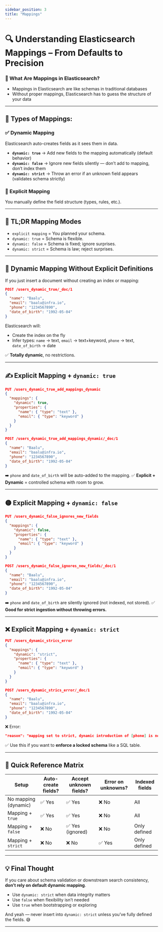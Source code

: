 ```yaml
---
sidebar_position: 3
title: "Mappings"
---
```

# 🔍 Understanding Elasticsearch Mappings – From Defaults to Precision

### 🧠 What Are Mappings in Elasticsearch?

* Mappings in Elasticsearch are like schemas in traditional databases
* Without proper mappings, Elasticsearch has to guess the structure of your data

---

## 📂 Types of Mappings:

### ✅ **Dynamic Mapping**

Elasticsearch auto-creates fields as it sees them in data.

* **`dynamic: true`** → Add new fields to the mapping automatically (default behavior)
* **`dynamic: false`** → Ignore new fields silently — don’t add to mapping, don’t index them
* **`dynamic: strict`** → Throw an error if an unknown field appears (validates schema strictly)

### 🧱 **Explicit Mapping**

You manually define the field structure (types, rules, etc.).

---

## 🚦 TL;DR Mapping Modes

* `explicit mapping` = You planned your schema.
* `dynamic: true` = Schema is flexible.
* `dynamic: false` = Schema is fixed; ignore surprises.
* `dynamic: strict` = Schema is law; reject surprises.

---

## 🤖 Dynamic Mapping Without Explicit Definitions

If you just insert a document without creating an index or mapping:

```json
POST /users_dynamic_true/_doc/1
{
  "name": "Baalu",
  "email": "baalu@infra.io",
  "phone": "1234567890",
  "date_of_birth": "1992-05-04"
}
```

Elasticsearch will:

* Create the index on the fly
* Infer types: `name` → text, `email` → text+keyword, `phone` → text, `date_of_birth` → date

✅ **Totally dynamic**, no restrictions.

---

## ✍️ Explicit Mapping + `dynamic: true`

```json
PUT /users_dynamic_true_add_mappings_dynamic
{
  "mappings": {
    "dynamic": true,
    "properties": {
      "name": { "type": "text" },
      "email": { "type": "keyword" }
    }
  }
}
```

```json
POST /users_dynamic_true_add_mappings_dynamic/_doc/1
{
  "name": "Baalu",
  "email": "baalu@infra.io",
  "phone": "1234567890",
  "date_of_birth": "1992-05-04"
}
```

➡️ `phone` and `date_of_birth` will be auto-added to the mapping.
✅ **Explicit + Dynamic** = controlled schema with room to grow.

---

## 🟡 Explicit Mapping + `dynamic: false`

```json
PUT /users_dynamic_false_ignores_new_fields
{
  "mappings": {
    "dynamic": false,
    "properties": {
      "name": { "type": "text" },
      "email": { "type": "keyword" }
    }
  }
}
```

```json
POST /users_dynamic_false_ignores_new_fields/_doc/1
{
  "name": "Baalu",
  "email": "baalu@infra.io",
  "phone": "1234567890",
  "date_of_birth": "1992-05-04"
}
```

➡️ `phone` and `date_of_birth` are silently ignored (not indexed, not stored).
✅ **Good for strict ingestion without throwing errors.**

---

## ❌ Explicit Mapping + `dynamic: strict`

```json
PUT /users_dynamic_strics_error
{
  "mappings": {
    "dynamic": "strict",
    "properties": {
      "name": { "type": "text" },
      "email": { "type": "keyword" }
    }
  }
}
```

```json
POST /users_dynamic_strics_error/_doc/1
{
  "name": "Baalu",
  "email": "baalu@infra.io",
  "phone": "1234567890",
  "date_of_birth": "1992-05-04"
}
```

❌ Error:

```json
"reason": "mapping set to strict, dynamic introduction of [phone] is not allowed"
```

✅ Use this if you want to **enforce a locked schema** like a SQL table.

---

## 🧾 Quick Reference Matrix

| Setup                | Auto-create fields? | Accept unknown fields? | Error on unknowns? | Indexed fields |
| -------------------- | ------------------- | ---------------------- | ------------------ | -------------- |
| No mapping (dynamic) | ✅ Yes               | ✅ Yes                  | ❌ No               | All            |
| Mapping + `true`     | ✅ Yes               | ✅ Yes                  | ❌ No               | All            |
| Mapping + `false`    | ❌ No                | ✅ Yes (ignored)        | ❌ No               | Only defined   |
| Mapping + `strict`   | ❌ No                | ❌ No                   | ✅ Yes              | Only defined   |

---

## 💡 Final Thought

If you care about schema validation or downstream search consistency, **don’t rely on default dynamic mapping**.

* Use `dynamic: strict` when data integrity matters
* Use `false` when flexibility isn’t needed
* Use `true` when bootstrapping or exploring

And yeah — never insert into `dynamic: strict` unless you’ve fully defined the fields. 😅

---